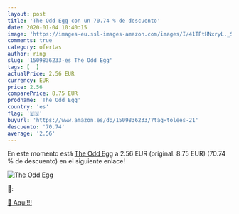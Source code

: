 ```yaml
---
layout: post
title: 'The Odd Egg con un 70.74 % de descuento'
date: 2020-01-04 10:40:15
image: 'https://images-eu.ssl-images-amazon.com/images/I/41TFtHNxryL._SL200_.jpg'
comments: true
category: ofertas
author: ring
slug: '1509836233-es The Odd Egg'
tags: [  ]
actualPrice: 2.56 EUR
currency: EUR
price: 2.56
comparePrice: 8.75 EUR
prodname: 'The Odd Egg'
country: 'es'
flag: '🇪🇸'
buyurl: 'https://www.amazon.es/dp/1509836233/?tag=tolees-21'
descuento: '70.74'
average: '2.56'
---
```


En este momento está [The Odd Egg](https://www.amazon.es/dp/1509836233/?tag=tolees-21) a 2.56 EUR (original: 8.75 EUR) (70.74 %  de descuento) en el siguiente enlace!

[![The Odd Egg](https://images-eu.ssl-images-amazon.com/images/I/41TFtHNxryL._SL200_.jpg)](https://www.amazon.es/dp/1509836233/?tag=tolees-21)

🔎:


[🛒 Aquí!!!](https://www.amazon.es/dp/1509836233/?tag=tolees-21)
